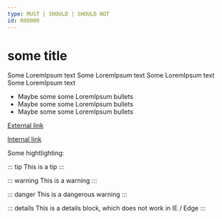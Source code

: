 ```yaml
---
type: MUST | SHOULD | SHOULD NOT
id: R00000
---
```


# some title

Some LoremIpsum text Some LoremIpsum text Some LoremIpsum text Some LoremIpsum text

* Maybe some some LoremIpsum bullets
* Maybe some some LoremIpsum bullets
* Maybe some some LoremIpsum bullets

 [External link](https://www.google.de/?hl=en)
 
 [Internal link](guidelines/200_general-guidelines/203_must-provide-api-specification-using-openapi.md)

Some hightlighting:

 ::: tip
This is a tip
:::

::: warning
This is a warning
:::

::: danger
This is a dangerous warning
:::

::: details
This is a details block, which does not work in IE / Edge
:::